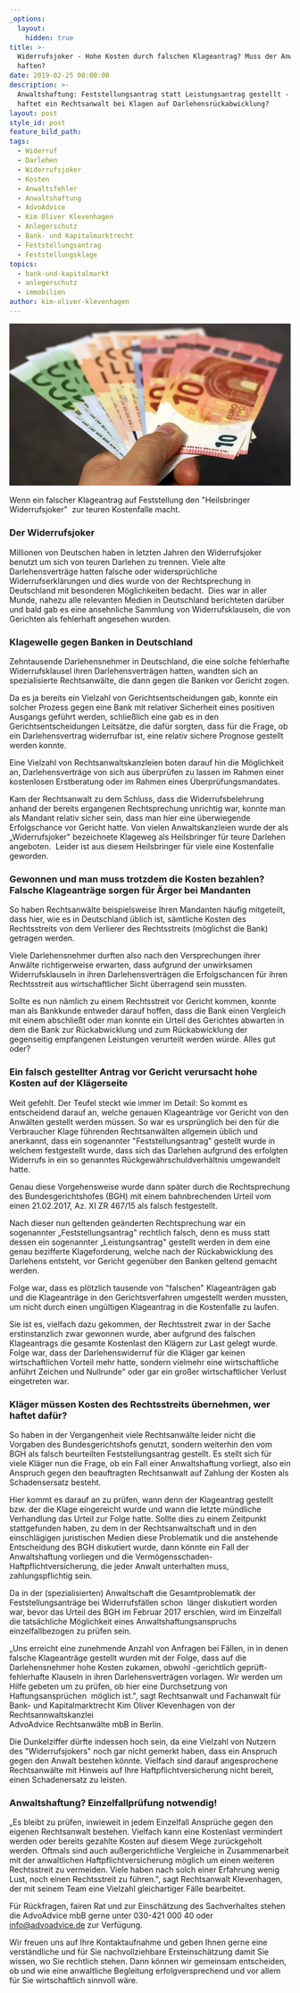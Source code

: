 ```yaml
---
_options:
  layout:
    hidden: true
title: >-
  Widerrufsjoker - Hohe Kosten durch falschen Klageantrag? Muss der Anwalt
  haften?
date: 2019-02-25 00:00:00
description: >-
  Anwaltshaftung: Feststellungsantrag statt Leistungsantrag gestellt - Wofür
  haftet ein Rechtsanwalt bei Klagen auf Darlehensrückabwicklung?
layout: post
style_id: post
feature_bild_path:
tags:
  - Widerruf
  - Darlehen
  - Widerrufsjoker
  - Kosten
  - Anwaltsfehler
  - Anwaltshaftung
  - AdvoAdvice
  - Kim Oliver Klevenhagen
  - Anlegerschutz
  - Bank- und Kapitalmarktrecht
  - Feststellungsantrag
  - Feststellungsklage
topics:
  - bank-und-kapitalmarkt
  - anlegerschutz
  - immobilien
author: kim-oliver-klevenhagen
---
```


![](/uploads/money-1005464-640-1.jpg)

Wenn ein falscher Klageantrag auf Feststellung den "Heilsbringer Widerrufsjoker"  zur teuren Kostenfalle macht.

### Der Widerrufsjoker

Millionen von Deutschen haben in letzten Jahren den Widerrufsjoker benutzt um sich von teuren Darlehen zu trennen. Viele alte Darlehensverträge hatten falsche oder widersprüchliche Widerrufserklärungen und dies wurde von der Rechtsprechung in Deutschland mit besonderen Möglichkeiten bedacht.  Dies war in aller Munde, nahezu alle relevanten Medien in Deutschland berichteten darüber und bald gab es eine ansehnliche Sammlung von Widerrufsklauseln, die von Gerichten als fehlerhaft angesehen wurden.

### Klagewelle gegen Banken in Deutschland

Zehntausende Darlehensnehmer in Deutschland, die eine solche fehlerhafte Widerrufsklausel ihren Darlehensverträgen hatten, wandten sich an spezialisierte Rechtsanwälte, die dann gegen die Banken vor Gericht zogen.

Da es ja bereits ein Vielzahl von Gerichtsentscheidungen gab, konnte ein solcher Prozess gegen eine Bank mit relativer Sicherheit eines positiven Ausgangs geführt werden, schließlich eine gab es in den Gerichtsentscheidungen Leitsätze, die dafür sorgten, dass für die Frage, ob ein Darlehensvertrag widerrufbar ist, eine relativ sichere Prognose gestellt werden konnte.

Eine Vielzahl von Rechtsanwaltskanzleien boten darauf hin die Möglichkeit an, Darlehensverträge von sich aus überprüfen zu lassen im Rahmen einer kostenlosen Erstberatung oder im Rahmen eines Überprüfungsmandates.

Kam der Rechtsanwalt zu dem Schluss, dass die Widerrufsbelehrung anhand der bereits ergangenen Rechtsprechung unrichtig war, konnte man als Mandant relativ sicher sein, dass man hier eine überwiegende Erfolgschance vor Gericht hatte. Von vielen Anwaltskanzleien wurde der als „Widerrufsjoker" bezeichnete Klageweg als Heilsbringer für teure Darlehen angeboten.  Leider ist aus diesem Heilsbringer für viele eine Kostenfalle geworden. 

### Gewonnen und man muss trotzdem die Kosten bezahlen? Falsche Klageanträge sorgen für Ärger bei Mandanten

So haben Rechtsanwälte beispielsweise Ihren Mandanten häufig mitgeteilt, dass hier, wie es in Deutschland üblich ist, sämtliche Kosten des Rechtsstreits von dem Verlierer des Rechtsstreits (möglichst die Bank) getragen werden.

Viele Darlehensnehmer durften also nach den Versprechungen ihrer Anwälte richtigerweise erwarten, dass aufgrund der unwirksamen Widerrufsklauseln in ihren Darlehensverträgen die Erfolgschancen für ihren Rechtsstreit aus wirtschaftlicher Sicht überragend sein mussten.

Sollte es nun nämlich zu einem Rechtsstreit vor Gericht kommen, konnte man als Bankkunde entweder darauf hoffen, dass die Bank einen Vergleich mit einem abschließt oder man konnte ein Urteil des Gerichtes abwarten in dem die Bank zur Rückabwicklung und zum Rückabwicklung der gegenseitig empfangenen Leistungen verurteilt werden würde. Alles gut oder?

### Ein falsch gestellter Antrag vor Gericht verursacht hohe Kosten auf der Klägerseite

Weit gefehlt. Der Teufel steckt wie immer im Detail: So kommt es entscheidend darauf an, welche genauen Klageanträge vor Gericht von den Anwälten gestellt werden müssen. So war es ursprünglich bei den für die Verbraucher Klage führenden Rechtsanwälten allgemein üblich und anerkannt, dass ein sogenannter "Feststellungsantrag" gestellt wurde in welchem festgestellt wurde, dass sich das Darlehen aufgrund des erfolgten Widerrufs in ein so genanntes Rückgewährschuldverhältnis umgewandelt hatte.

Genau diese Vorgehensweise wurde dann später durch die Rechtsprechung des Bundesgerichtshofes (BGH) mit einem bahnbrechenden Urteil vom einen 21.02.2017, Az. XI ZR 467/15 als falsch festgestellt.

Nach dieser nun geltenden geänderten Rechtsprechung war ein sogenannter „Feststellungsantrag" rechtlich falsch, denn es muss statt dessen ein sogenannter „Leistungsantrag" gestellt werden in dem eine genau bezifferte Klageforderung, welche nach der Rückabwicklung des Darlehens entsteht, vor Gericht gegenüber den Banken geltend gemacht werden.

Folge war, dass es plötzlich tausende von "falschen" Klageanträgen gab und die Klageanträge in den Gerichtsverfahren umgestellt werden mussten, um nicht durch einen ungültigen Klageantrag in die Kostenfalle zu laufen.

Sie ist es, vielfach dazu gekommen, der Rechtsstreit zwar in der Sache erstinstanzlich zwar gewonnen wurde, aber aufgrund des falschen Klageantrags die gesamte Kostenlast den Klägern zur Last gelegt wurde. Folge war, dass der Darlehenswiderruf für die Kläger gar keinen wirtschaftlichen Vorteil mehr hatte, sondern vielmehr eine wirtschaftliche anführt Zeichen und Nullrunde" oder gar ein großer wirtschaftlicher Verlust eingetreten war.

### Kläger müssen Kosten des Rechtsstreits übernehmen, wer haftet dafür?

So haben in der Vergangenheit viele Rechtsanwälte leider nicht die Vorgaben des Bundesgerichtshofs genutzt, sondern weiterhin den vom BGH als falsch beurteilten Feststellungsantrag gestellt. Es stellt sich für viele Kläger nun die Frage, ob ein Fall einer Anwaltshaftung vorliegt, also ein Anspruch gegen den beauftragten Rechtsanwalt auf Zahlung der Kosten als Schadensersatz besteht. 

Hier kommt es darauf an zu prüfen, wann denn der Klageantrag gestellt bzw. der die Klage eingereicht wurde und wann die letzte mündliche Verhandlung das Urteil zur Folge hatte. Sollte dies zu einem Zeitpunkt stattgefunden haben, zu dem in der Rechtsanwaltschaft und in den einschlägigen juristischen Medien diese Problematik und die anstehende Entscheidung des BGH diskutiert wurde, dann könnte ein Fall der Anwaltshaftung vorliegen und die Vermögensschaden-Haftpflichtversicherung, die jeder Anwalt unterhalten muss, zahlungspflichtig sein.

Da in der (spezialisierten) Anwaltschaft die Gesamtproblematik der Feststellungsanträge bei Widerrufsfällen schon  länger diskutiert worden war, bevor das Urteil des BGH im Februar 2017 erschien, wird im Einzelfall die tatsächliche Möglichkeit eines Anwaltshaftungsanspruchs einzelfallbezogen zu prüfen sein.

„Uns erreicht eine zunehmende Anzahl von Anfragen bei Fällen, in in denen falsche Klageanträge gestellt wurden mit der Folge, dass auf die Darlehensnehmer hohe Kosten zukamen, obwohl -gerichtlich geprüft- fehlerhafte Klauseln in ihren Darlehensverträgen vorlagen. Wir werden um Hilfe gebeten um zu prüfen, ob hier eine Durchsetzung von Haftungsansprüchen  möglich ist.", sagt Rechtsanwalt und Fachanwalt für Bank- und Kapitalmarktrecht Kim Oliver Klevenhagen von der Rechtsannwaltskanzlei <br>AdvoAdvice Rechtsanwälte mbB in Berlin.

Die Dunkelziffer dürfte indessen hoch sein, da eine Vielzahl von Nutzern des "Widerrufsjokers" noch gar nicht gemerkt haben, dass ein Anspruch gegen den Anwalt bestehen könnte. Vielfach sind darauf angesprochene Rechtsanwälte mit Hinweis auf Ihre Haftpflichtversicherung nicht bereit, einen Schadenersatz zu leisten.

### Anwaltshaftung? Einzelfallprüfung notwendig!

„Es bleibt zu prüfen, inwieweit in jedem Einzelfall Ansprüche gegen den eigenen Rechtsanwalt bestehen. Vielfach kann eine Kostenlast vermindert werden oder bereits gezahlte Kosten auf diesem Wege zurückgeholt werden. Oftmals sind auch außergerichtliche Vergleiche in Zusammenarbeit mit der anwaltlichen Haftpflichtversicherung möglich um einen weiteren Rechtsstreit zu vermeiden. Viele haben nach solch einer Erfahrung wenig Lust, noch einen Rechtsstreit zu führen.", sagt Rechtsanwalt Klevenhagen, der mit seinem Team eine Vielzahl gleichartiger Fälle bearbeitet.

Für Rückfragen, fairen Rat und zur Einschätzung des Sachverhaltes stehen die AdvoAdvice mbB gerne unter 030-421 000 40 oder info@advoadvice.de zur Verfügung.

Wir freuen uns auf Ihre Kontaktaufnahme und geben Ihnen gerne eine verständliche und für Sie nachvollziehbare Ersteinschätzung damit Sie wissen, wo Sie rechtlich stehen. Dann können wir gemeinsam entscheiden, ob und wie eine anwaltliche Begleitung erfolgversprechend und vor allem für Sie wirtschaftlich sinnvoll wäre.